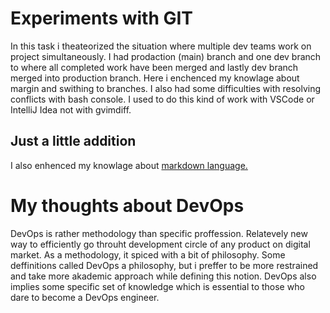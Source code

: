 # Experiments with GIT

In this task i theateorized the situation where multiple dev teams work on project simultaneously. I had prodaction (main) branch and one dev branch to where all completed work have been merged and lastly dev branch merged into production branch. Here i enchenced my knowlage about margin and swithing to branches. I also had some difficulties with resolving conflicts with bash console. I used to do this kind of work with VSCode or IntelliJ Idea not with gvimdiff.

## Just a little addition
I also enhenced my knowlage about [markdown language.](https://docs.github.com/en/free-pro-team@latest/github/writing-on-github/basic-writing-and-formatting-syntax)

# My thoughts about DevOps

DevOps is rather methodology than specific proffession. Relatevely new way to efficiently go throuht development circle of any product on digital market. As a methodology, it spiced with a bit of philosophy. Some deffinitions called DevOps a philosophy, but i preffer to be more restrained and take more akademic approach while defining this notion. DevOps also implies some specific set of knowledge which is essential to those who dare to become a DevOps engineer. 

